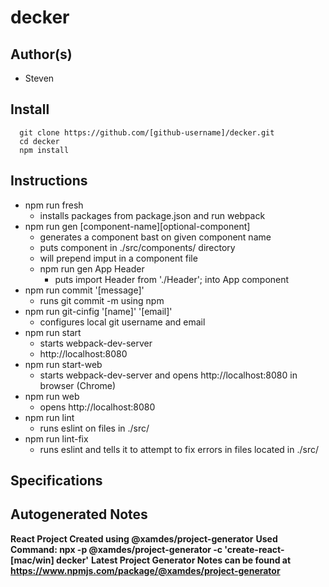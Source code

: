 # decker

## Author(s)

- Steven

## Install

```
  git clone https://github.com/[github-username]/decker.git
  cd decker
  npm install
```

## Instructions

- npm run fresh
  - installs packages from package.json and run webpack
- npm run gen [component-name][optional-component]
  - generates a component bast on given component name
  - puts component in ./src/components/ directory
  - will prepend imput in a component file
  - npm run gen App Header
    - puts import Header from './Header'; into App component
- npm run commit '[message]'
  - runs git commit -m using npm
- npm run git-cinfig '[name]' '[email]'
  - configures local git username and email
- npm run start
  - starts webpack-dev-server
  - http://localhost:8080
- npm run start-web
  - starts webpack-dev-server and opens http://localhost:8080 in browser (Chrome)
- npm run web
  - opens http://localhost:8080
- npm run lint
  - runs eslint on files in ./src/
- npm run lint-fix
  - runs eslint and tells it to attempt to fix errors in files located in ./src/

## Specifications

## Autogenerated Notes

**React Project Created using @xamdes/project-generator**
**Used Command: npx -p @xamdes/project-generator -c 'create-react-[mac/win] decker'**
**Latest Project Generator Notes can be found at https://www.npmjs.com/package/@xamdes/project-generator**
